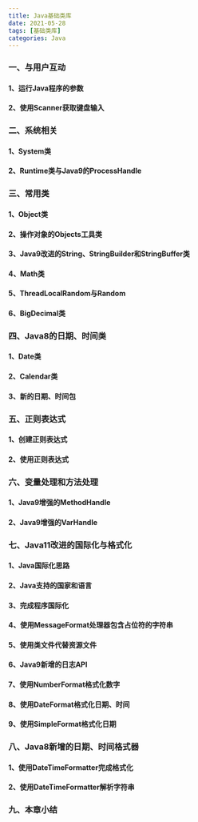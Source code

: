 ```yaml
---
title: Java基础类库
date: 2021-05-28
tags: [基础类库]
categories: Java
---
```


### 一、与用户互动

#### 1、运行Java程序的参数

#### 2、使用Scanner获取键盘输入



### 二、系统相关

#### 1、System类

#### 2、Runtime类与Java9的ProcessHandle



### 三、常用类

#### 1、Object类

#### 2、操作对象的Objects工具类

#### 3、Java9改进的String、StringBuilder和StringBuffer类

#### 4、Math类

#### 5、ThreadLocalRandom与Random

#### 6、BigDecimal类



### 四、Java8的日期、时间类

#### 1、Date类

#### 2、Calendar类

#### 3、新的日期、时间包



### 五、正则表达式

#### 1、创建正则表达式

#### 2、使用正则表达式



### 六、变量处理和方法处理

#### 1、Java9增强的MethodHandle

#### 2、Java9增强的VarHandle



### 七、Java11改进的国际化与格式化

#### 1、Java国际化思路

#### 2、Java支持的国家和语言

#### 3、完成程序国际化

#### 4、使用MessageFormat处理器包含占位符的字符串

#### 5、使用类文件代替资源文件

#### 6、Java9新增的日志API

#### 7、使用NumberFormat格式化数字

#### 8、使用DateFormat格式化日期、时间

#### 9、使用SimpleFormat格式化日期



### 八、Java8新增的日期、时间格式器

#### 1、使用DateTimeFormatter完成格式化

#### 2、使用DateTimeFormatter解析字符串



### 九、本章小结
